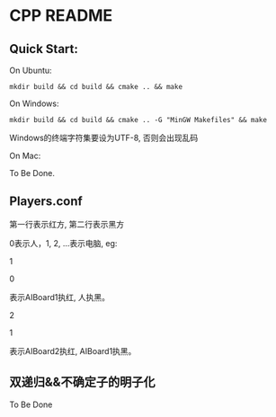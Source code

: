 # CPP README

## Quick Start:

On Ubuntu:

`mkdir build && cd build && cmake .. && make`

On Windows:

`mkdir build && cd build && cmake .. -G "MinGW Makefiles" && make`

Windows的终端字符集要设为UTF-8, 否则会出现乱码

On Mac:

To Be Done.

## Players.conf

第一行表示红方, 第二行表示黑方

0表示人，1, 2, ...表示电脑, eg:

1

0

表示AIBoard1执红, 人执黑。

2

1

表示AIBoard2执红,  AIBoard1执黑。

## 双递归&&不确定子的明子化

To Be Done



